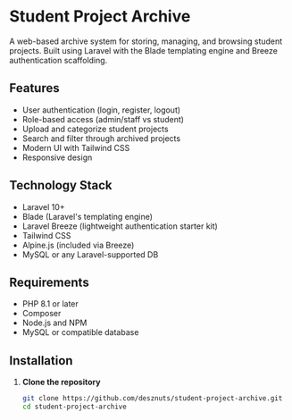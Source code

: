 # Student Project Archive

A web-based archive system for storing, managing, and browsing student projects. Built using Laravel with the Blade templating engine and Breeze authentication scaffolding.

## Features

- User authentication (login, register, logout)
- Role-based access (admin/staff vs student)
- Upload and categorize student projects
- Search and filter through archived projects
- Modern UI with Tailwind CSS
- Responsive design

## Technology Stack

- Laravel 10+
- Blade (Laravel's templating engine)
- Laravel Breeze (lightweight authentication starter kit)
- Tailwind CSS
- Alpine.js (included via Breeze)
- MySQL or any Laravel-supported DB

## Requirements

- PHP 8.1 or later
- Composer
- Node.js and NPM
- MySQL or compatible database

## Installation

1. **Clone the repository**
   ```bash
   git clone https://github.com/desznuts/student-project-archive.git
   cd student-project-archive
